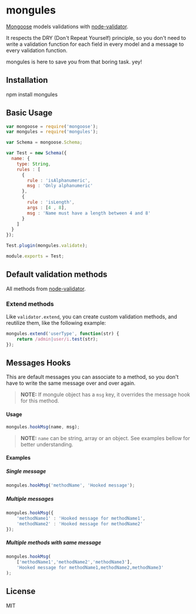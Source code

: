 mongules
=====================

[Mongoose](https://github.com/LearnBoost/mongoose) models validations with [node-validator](https://github.com/chriso/validator.js).

It respects the DRY (Don't Repeat Yourself) principle, so you don't need to write a validation function for each field in every model and a message to every validation function.

mongules is here to save you from that boring task. yey!


## Installation

  npm install mongules


## Basic Usage

```javascript
var mongoose = require('mongoose');
var mongules = require('mongules');

var Schema = mongoose.Schema;

var Test = new Schema({
  name: {
    type: String,
    rules : [
      {
        rule : 'isAlphanumeric',
        msg : 'Only alphanumeric'
      },
      {
        rule : 'isLength',
        args : [4 , 8],
        msg : 'Name must have a length between 4 and 8'
      }
    ]
  }
});

Test.plugin(mongules.validate);

module.exports = Test;
```

## Default validation methods

All methods from [node-validator](https://github.com/chriso/validator.js).

### Extend methods

Like `validator.extend`, you can create custom validation methods, and reutilize them, like the following example:

```javascript
mongules.extend('userType', function(str) {
    return /admin|user/i.test(str);
});
```

## Messages Hooks
This are default messages you can associate to a method, so you don't have to write the same message over and over again.

> **NOTE:** If mongule object has a `msg` key, it overrides the message hook for this method.

#### Usage

```javascript
mongules.hookMsg(name, msg);
```
> **NOTE:** `name` can be string, array or an object. See examples bellow for better understanding.

#### Examples

##### Single message

```javascript
mongules.hookMsg('methodName', 'Hooked message');
```

##### Multiple messages

```javascript
mongules.hookMsg({
    'methodName1' : 'Hooked message for methodName1',
    'methodName2' : 'Hooked message for methodName2'
});
```
##### Multiple methods with same message
```javascript
mongules.hookMsg(
    ['methodName1','methodName2','methodName3'],
    'Hooked message for methodName1,methodName2,methodName3'
);
```

## License
MIT
